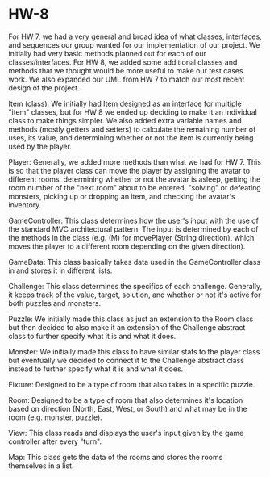 # HW-8

For HW 7, we had a very general and broad idea of what classes, interfaces, and sequences our group wanted for our implementation of our project. We initially had very basic methods planned out for each of our classes/interfaces. For HW 8, we added some additional classes and methods that we thought would be more useful to make our test cases work. We also expanded our UML from HW 7 to match our most recent design of the project.

Item (class): We initially had Item designed as an interface for multiple "item" classes, but for HW 8 we ended up deciding to make it an individual class to make things simpler. We also added extra variable names and methods (mostly getters and setters) to calculate the remaining number of uses, its value, and determining whether or not the item is currently being used by the player.

Player: Generally, we added more methods than what we had for HW 7. This is so that the player class can move the player by assigning the avatar to different rooms, determining whether or not the avatar is asleep, getting the room number of the "next room" about to be entered, "solving" or defeating monsters, picking up or dropping an item, and checking the avatar's inventory.

GameController: This class determines how the user's input with the use of the standard MVC architectural pattern. The input is determined by each of the methods in the class (e.g. (M) for movePlayer (String direction), which moves the player to a different room depending on the given direction).

GameData: This class basically takes data used in the GameController class in and stores it in different lists.

Challenge: This class determines the specifics of each challenge. Generally, it keeps track of the value, target, solution, and whether or not it's active for both puzzles and monsters.

Puzzle: We initially made this class as just an extension to the Room class but then decided to also make it an extension of the Challenge abstract class to further specify what it is and what it does.

Monster: We initially made this class to have similar stats to the player class but eventually we decided to connect it to the Challenge abstract class instead to further specify what it is and what it does.

Fixture: Designed to be a type of room that also takes in a specific puzzle.

Room: Designed to be a type of room that also determines it's location based on direction (North, East, West, or South) and what may be in the room (e.g. monster, puzzle).

View: This class reads and displays the user's input given by the game controller after every "turn".

Map: This class gets the data of the rooms and stores the rooms themselves in a list.
